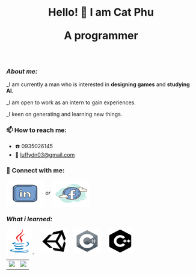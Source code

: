 <h1 id="head1" align="center"> Hello! 👋 I am Cat Phu
  <br> <p>A programmer</p>
</h1>
<br>

<h3><i>About me:</i></h3>

<p>_I am currently a man who is interested in <strong>designing games</strong> and <strong>studying AI</strong>.</p>
<p>_I am open to work as an intern to gain experiences.</p>
<p>_I keen on generating and learning new things.</p>

<h3>📫 <b>How to reach me:</b></h3>

- ☎️ 0935026145
- 📧 luffydn03@gmail.com
  
<h3>🤝 <b>Connect with me:</b></h3>
<p>
<a href="https://www.linkedin.com/in/catphu003/"><img align="center" src="https://github.com/NinITWB/NinITWB/blob/main/Pictures/icons8-linkedin.svg"               alt="Linkedln" height="70" width="100"/></a> <em>or</em> 
<a href="https://www.facebook.com/phude123/"><img align="center" src="https://github.com/NinITWB/NinITWB/blob/main/Pictures/icons8-facebook.svg" alt="Facebook"      height="70" width="100"/></a>
</p>

<h3><i>What i learned:</i></h3>
<p align="left"> <a href="https://www.java.com" target="_blank" rel="noreferrer"> <img src="https://raw.githubusercontent.com/devicons/devicon/master/icons/java/java-original.svg" alt="java" width="70" height="65"/> </a>&emsp;
<img src="https://github.com/NinITWB/NinITWB/blob/main/Pictures/icons8-unity-250.svg" alt="Unity" width="70" height="65"/>&emsp;
<img src="https://github.com/NinITWB/NinITWB/blob/main/Pictures/icons8-c-sharp-logo.svg" alt="C_Sharp" width="70" height="65"/>&emsp;  
<img src="https://github.com/NinITWB/NinITWB/blob/main/Pictures/icons8-c.svg" alt="C++" width="70" height="65"/>
</p>

<table>
  <tr>
    <td valign="top"><img src="https://github-readme-stats.vercel.app/api?username=NinITWB&show_icons=true&title_color=ffffff&icon_color=34abeb&text_color=daf7dc&bg_color=151515"/></td>
    <td valign="top"><img src="https://github-readme-stats.vercel.app/api/top-langs/?username=NinITWB&layout=compact&show_icons=true&title_color=ffffff&icon_color=34abeb&text_color=daf7dc&bg_color=151515"/></td>
  </tr>
</table>
